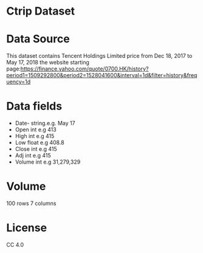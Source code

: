 # Ctrip Dataset

# Data Source

This dataset contains Tencent Holdings Limited price from Dec 18, 2017 to May 17, 2018 the website starting page:https://finance.yahoo.com/quote/0700.HK/history?period1=1509292800&period2=1528041600&interval=1d&filter=history&frequency=1d



# Data fields 
* Date- string.e.g. May 17
* Open int e.g 413	
* High int e.g 415	
* Low float e.g 408.8
* Close int e.g 415 
* Adj int e.g 415	
* Volume int e.g 31,279,329



# Volume
100 rows 7 columns

# License
CC 4.0
